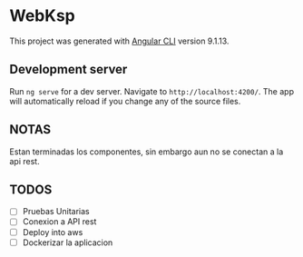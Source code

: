 # WebKsp

This project was generated with [Angular CLI](https://github.com/angular/angular-cli) version 9.1.13.

## Development server

Run `ng serve` for a dev server. Navigate to `http://localhost:4200/`. The app will automatically reload if you change any of the source files.

## NOTAS
Estan terminadas los componentes, sin embargo aun no se conectan a la api rest.

## TODOS
- [ ] Pruebas Unitarias
- [ ] Conexion a API rest
- [ ] Deploy into aws
- [ ] Dockerizar la aplicacion
